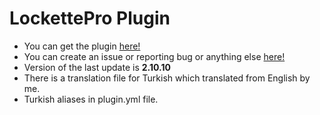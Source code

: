 # LockettePro Plugin

- You can get the plugin <a href="https://www.spigotmc.org/resources/lockettepro-for-1-14-1-15-1-16.74354/">here!</a>
- You can create an issue or reporting bug or anything else <a href="https://github.com/brunyman/LockettePro">here!</a>
- Version of the last update is <b>2.10.10</b>
- There is a translation file for Turkish which translated from English by me.
- Turkish aliases in plugin.yml file.
